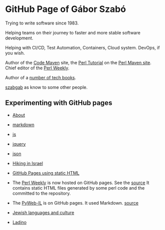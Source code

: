 # GitHub Page of Gábor Szabó

Trying to write software since 1983.


Helping teams on their journey to faster and more stable software development.

Helping with CI/CD, Test Automation, Containers, Cloud system. DevOps, if you wish.

Author of the [Code Maven](https://code-maven.com/) site, the [Perl Tutorial](https://perlmaven.com/perl-tutorial) on the [Perl Maven site](https://perlmaven.com/).
Chief editor of the [Perl Weekly](http://perlweekly.com/).

Author of a [number of tech books](https://leanpub.com/u/szabgab).

[szabgab](https://szabgab.com/) as know to some other people.


## Experimenting with GitHub pages

* [About](/about)
* [markdown](/markdown)
* [js](/js)
* [jquery](/jquery)
* [json](/json)
* [Hiking in Israel](/hike-in-israel/)
* [GitHub Pages using static HTML](/github-pages-in-html/)
* The [Perl Weekly](https://perlweekly.com/) is now hosted on GitHub pages. See the [source](https://github.com/szabgab/perlweekly) It contains static HTML files generated by some perl code and the committed to the repository.
* The [PyWeb-IL](https://pyweb-il.github.io/) is on GitHub pages. It used Markdown. [source](https://github.com/PyWeb-IL/PyWeb-IL.github.io)

* [Jewish languages and culture](/jewish)
* [Ladino](/ladino)
